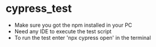 # cypress_test

- Make sure you got the npm installed in your PC
- Need any IDE to execute the test script
- To run the test enter 'npx cypress open' in the terminal
